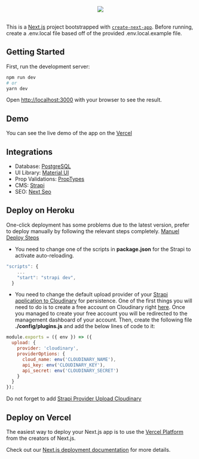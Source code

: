 <div align="center">
  <img src="https://i.ibb.co/R2v0PsD/Next-a7b1c0f30b.png"/>
</div><br>

This is a [Next.js](https://nextjs.org/) project bootstrapped with [`create-next-app`](https://github.com/vercel/next.js/tree/canary/packages/create-next-app). Before running, create a .env.local file based off of the provided .env.local.example file.

## Getting Started

First, run the development server:

```bash
npm run dev
# or
yarn dev
```

Open [http://localhost:3000](http://localhost:3000) with your browser to see the result.

## Demo

You can see the live demo of the app on the [Vercel](https://nextjs-git-master-anilkaraabali.vercel.app/)

## Integrations
- Database: [PostgreSQL](https://strapi.io/blog/deploying-a-strapi-api-on-heroku)
- UI Library: [Material UI](https://material-ui.com/)
- Prop Validations: [PropTypes](https://www.npmjs.com/package/prop-types)
- CMS: [Strapi](https://strapi.io/)
- SEO: [Next Seo](https://www.npmjs.com/package/next-seo)

## Deploy on Heroku

One-click deployment has some problems due to the latest version, prefer to deploy manually by following the relevant steps completely. [Manuel Deploy Steps](https://strapi.io/blog/deploying-a-strapi-api-on-heroku)

- You need to change one of the scripts in **package.json** for the Strapi to activate auto-reloading.

```js
"scripts": {
    ...
    "start": "strapi dev",
  }
```

- You need to change the default upload provider of your [Strapi application to Cloudinary](https://strapi.io/blog/adding-cloudinary-support-to-your-strapi-application) for persistence. One of the first things you will need to do is to create a free account on Cloudinary right [here](https://cloudinary.com/users/register/free). Once you managed to create your free account you will be redirected to the management dashboard of your account. Then, create the following file **./config/plugins.js** and add the below lines of code to it:

```js
module.exports = ({ env }) => ({
  upload: {
    provider: 'cloudinary',
    providerOptions: {
      cloud_name: env('CLOUDINARY_NAME'),
      api_key: env('CLOUDINARY_KEY'),
      api_secret: env('CLOUDINARY_SECRET')
    }
  }
});
```

Do not forget to add [Strapi Provider Upload Cloudinary](https://www.npmjs.com/package/strapi-provider-upload-cloudinary)

## Deploy on Vercel

The easiest way to deploy your Next.js app is to use the [Vercel Platform](https://vercel.com/import?utm_medium=default-template&filter=next.js&utm_source=create-next-app&utm_campaign=create-next-app-readme) from the creators of Next.js.

Check out our [Next.js deployment documentation](https://nextjs.org/docs/deployment) for more details.
